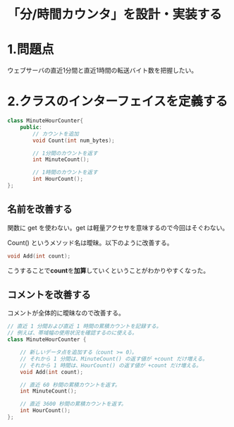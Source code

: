 「分/時間カウンタ」を設計・実装する
===================================

# 1.問題点

ウェブサーバの直近1分間と直近1時間の転送バイト数を把握したい。

# 2.クラスのインターフェイスを定義する

```cpp
class MinuteHourCounter{
    public:
        // カウントを追加
        void Count(int num_bytes);

        // 1分間のカウントを返す
        int MinuteCount();

        // 1時間のカウントを返す
        int HourCount();
};
```

## 名前を改善する

関数に get を使わない。get は軽量アクセサを意味するので今回はそぐわない。

Count() というメソッド名は曖昧。以下のように改善する。

```cpp
void Add(int count);
```

こうすることで**count**を**加算**していくということがわかりやすくなった。

## コメントを改善する

コメントが全体的に曖昧なので改善する。

```cpp
// 直近 1 分間および直近 1 時間の累積カウントを記録する。
// 例えば、帯域幅の使用状況を確認するのに使える。
class MinuteHourCounter {

    // 新しいデータ点を追加する（count >= 0）。
    // それから 1 分間は、MinuteCount() の返す値が +count だけ増える。
    // それから 1 時間は、HourCount() の返す値が +count だけ増える。
    void Add(int count);

    // 直近 60 秒間の累積カウントを返す。
    int MinuteCount();

    // 直近 3600 秒間の累積カウントを返す。
    int HourCount();
};
```

